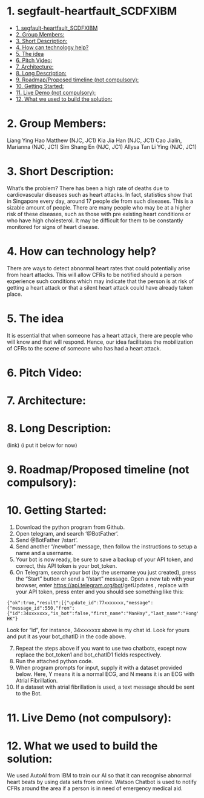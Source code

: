 # 1. segfault-heartfault_SCDFXIBM

- [1. segfault-heartfault_SCDFXIBM](#1-segfault-heartfault_scdfxibm)
- [2. Group Members:](#2-group-members)
- [3. Short Description:](#3-short-description)
- [4. How can technology help?](#4-how-can-technology-help)
- [5. The idea](#5-the-idea)
- [6. Pitch Video:](#6-pitch-video)
- [7. Architecture:](#7-architecture)
- [8. Long Description:](#8-long-description)
- [9. Roadmap/Proposed timeline (not compulsory):](#9-roadmapproposed-timeline-not-compulsory)
- [10. Getting Started:](#10-getting-started)
- [11. Live Demo (not compulsory):](#11-live-demo-not-compulsory)
- [12. What we used to build the solution:](#12-what-we-used-to-build-the-solution)

# 2. Group Members:
Liang Ying Hao Matthew (NJC, JC1)
Kia Jia Han (NJC, JC1)
Cao Jialin, Marianna  (NJC, JC1)
Sim Shang En (NJC, JC1)
Allysa Tan Li Ying (NJC, JC1)

# 3. Short Description:
What’s the problem?
There has been a high rate of deaths due to cardiovascular diseases such as heart attacks. In fact, statistics show that in Singapore every day, around 17 people die from such diseases. This is a sizable amount of people. There are many people who may be at a higher risk of these diseases, such as those with pre existing heart conditions or who have high cholesterol. It may be difficult for them to be constantly monitored for signs of heart disease.

# 4. How can technology help?
There are ways to detect abnormal heart rates that could potentially arise from heart attacks. This will allow CFRs to be notified should a person experience such conditions which may indicate that the person is at risk of getting a heart attack or that a silent heart attack could have already taken place.

# 5. The idea
It is essential that when someone has a heart attack, there are people who will know and that will respond. Hence, our idea facilitates the mobilization of CFRs to the scene of someone who has had a heart attack.

# 6. Pitch Video:


# 7. Architecture:

# 8. Long Description:
(link) (i put it below for now)


# 9. Roadmap/Proposed timeline (not compulsory):

# 10. Getting Started:

1. Download the python program from Github.
2. Open telegram, and search ‘@BotFather’.
3. Send @BotFather ‘/start’.
4. Send another “/newbot” message, then follow the instructions to setup a name and a username.
5. Your bot is now ready, be sure to save a backup of your API token, and correct, this API token is your bot_token.
6. On Telegram, search your bot (by the username you just created), press the “Start” button or send a “/start” message.
Open a new tab with your browser, enter https://api.telegram.org/bot<yourtoken>/getUpdates , replace <yourtoken> with your API token, press enter and you should see something like this: 
```
{"ok":true,"result":[{"update_id":77xxxxxxx,"message":{"message_id":550,"from":{"id":34xxxxxxx,"is_bot":false,"first_name":"ManHay","last_name":"Hong","username":"manhay212","language_code":"en-HK"}
```
Look for “id”, for instance, 34xxxxxxx above is my chat id. Look for yours and put it as your bot_chatID in the code above.

7. Repeat the steps above if you want to use two chatbots, except now replace the bot_token1 and bot_chatID1 fields respectively.
8. Run the attached python code.
9. When program prompts for input, supply it with a dataset provided below. Here, Y means it is a normal ECG, and N means it is an ECG with Atrial Fibrillation.
10. If a dataset with atrial fibrillation is used, a text message should be sent to the Bot.


# 11. Live Demo (not compulsory):

# 12. What we used to build the solution:

We used AutoAI from IBM to train our AI so that it can recognise abnormal heart beats by using data sets from online. Watson Chatbot is used to notify CFRs around the area if a person is in need of emergency medical aid.
